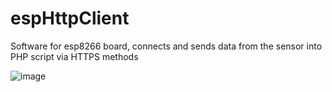 # espHttpClient
Software for esp8266 board, connects and sends data from the sensor into PHP script via HTTPS methods 


![image](https://user-images.githubusercontent.com/83671766/185752280-ea7962e3-c2a9-476c-a712-c444de46c26b.png)
